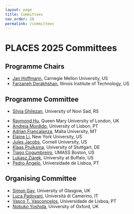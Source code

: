 ```yaml
---
layout: page
title: Committees
nav_order: 20
permalink: /committees
---
```


# PLACES 2025 Committees

## Programme Chairs

- [Jan Hoffmann](https://cs.cmu.edu/~janh/), Carnegie Mellon University, US
- [Farzaneh Derakhshan](http://gauss.cs.iit.edu/~fderakhshan/), Illinois Institute of Technology, US


## Programme Committee

- [Silvia Ghilezan](https://imft.ftn.uns.ac.rs/~silvia/), University of Novi Sad, RS
<!-- [Mariangiola Dezani-Ciancaglini](http://www.di.unito.it/~dezani/), Università di Torino, IT -->
- [Raymond Hu](https://www.qmul.ac.uk/eecs/people/profiles/huraymond.html), Queen Mary University of London, UK
- [Andreia Mordido](https://www.di.fc.ul.pt/~amordido/), University of Lisbon, PT
- [Adrian Francalanza](https://staff.um.edu.mt/afra1/), Malta University, MT
- [Elaine Li](https://efl9013.github.io/), New York University, US
- [Jules Jacobs](https://julesjacobs.com/), Cornell University, US
- [Klaas Pruiksma](https://www.sec.uni-stuttgart.de/institute/team/Pruiksma/), University of Stuttgart, DE
- [Tiago Cogumbreiro](https://cogumbreiro.github.io/), UMASS Boston, US
- [Lukasz Ziarek](https://cse.buffalo.edu/~lziarek/), University at Buffalo, US
- [Pedro Ângelo](https://scholar.google.fr/citations?user=pR9nEoEAAAAJ&hl=fr), Universidade de Lisboa, PT


## Organising Committee

- [Simon Gay](http://www.dcs.gla.ac.uk/~simon), University of Glasgow, UK
- [Luca Padovani](https://boystrange.github.io), Università di Camerino, IT
- [Vasco T. Vasconcelos](https://www.di.fc.ul.pt/~vv), Universidade de Lisboa, PT
- [Nobuko Yoshida](http://https://www.cs.ox.ac.uk/people/nobuko.yoshida/), University of Oxford, UK

